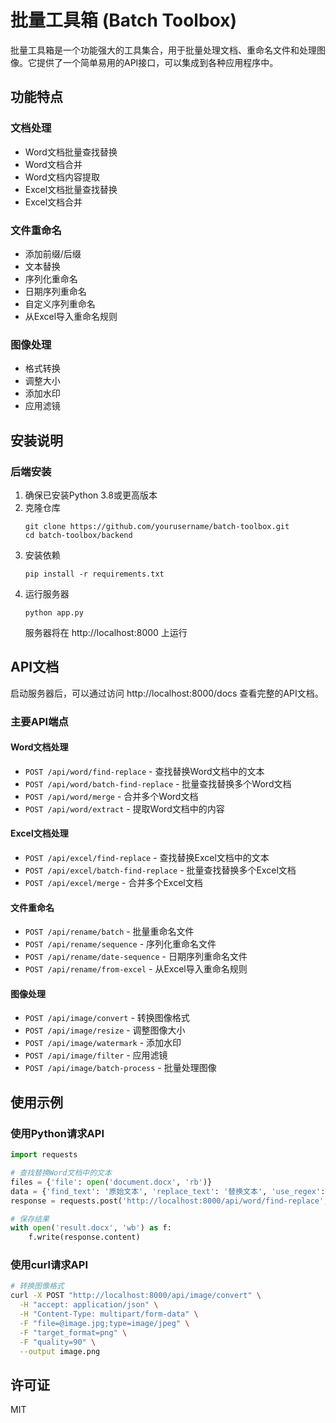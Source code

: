 # 批量工具箱 (Batch Toolbox)

批量工具箱是一个功能强大的工具集合，用于批量处理文档、重命名文件和处理图像。它提供了一个简单易用的API接口，可以集成到各种应用程序中。

## 功能特点

### 文档处理
- Word文档批量查找替换
- Word文档合并
- Word文档内容提取
- Excel文档批量查找替换
- Excel文档合并

### 文件重命名
- 添加前缀/后缀
- 文本替换
- 序列化重命名
- 日期序列重命名
- 自定义序列重命名
- 从Excel导入重命名规则

### 图像处理
- 格式转换
- 调整大小
- 添加水印
- 应用滤镜

## 安装说明

### 后端安装

1. 确保已安装Python 3.8或更高版本
2. 克隆仓库
   ```
   git clone https://github.com/yourusername/batch-toolbox.git
   cd batch-toolbox/backend
   ```
3. 安装依赖
   ```
   pip install -r requirements.txt
   ```
4. 运行服务器
   ```
   python app.py
   ```
   服务器将在 http://localhost:8000 上运行

## API文档

启动服务器后，可以通过访问 http://localhost:8000/docs 查看完整的API文档。

### 主要API端点

#### Word文档处理
- `POST /api/word/find-replace` - 查找替换Word文档中的文本
- `POST /api/word/batch-find-replace` - 批量查找替换多个Word文档
- `POST /api/word/merge` - 合并多个Word文档
- `POST /api/word/extract` - 提取Word文档中的内容

#### Excel文档处理
- `POST /api/excel/find-replace` - 查找替换Excel文档中的文本
- `POST /api/excel/batch-find-replace` - 批量查找替换多个Excel文档
- `POST /api/excel/merge` - 合并多个Excel文档

#### 文件重命名
- `POST /api/rename/batch` - 批量重命名文件
- `POST /api/rename/sequence` - 序列化重命名文件
- `POST /api/rename/date-sequence` - 日期序列重命名文件
- `POST /api/rename/from-excel` - 从Excel导入重命名规则

#### 图像处理
- `POST /api/image/convert` - 转换图像格式
- `POST /api/image/resize` - 调整图像大小
- `POST /api/image/watermark` - 添加水印
- `POST /api/image/filter` - 应用滤镜
- `POST /api/image/batch-process` - 批量处理图像

## 使用示例

### 使用Python请求API

```python
import requests

# 查找替换Word文档中的文本
files = {'file': open('document.docx', 'rb')}
data = {'find_text': '原始文本', 'replace_text': '替换文本', 'use_regex': 'false'}
response = requests.post('http://localhost:8000/api/word/find-replace', files=files, data=data)

# 保存结果
with open('result.docx', 'wb') as f:
    f.write(response.content)
```

### 使用curl请求API

```bash
# 转换图像格式
curl -X POST "http://localhost:8000/api/image/convert" \
  -H "accept: application/json" \
  -H "Content-Type: multipart/form-data" \
  -F "file=@image.jpg;type=image/jpeg" \
  -F "target_format=png" \
  -F "quality=90" \
  --output image.png
```

## 许可证

MIT